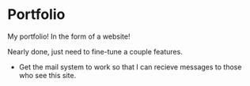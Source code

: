 # Portfolio
My portfolio! In the form of a website!

Nearly done, just need to fine-tune a couple features.
 - Get the mail system to work so that I can recieve messages to those who see this site.
